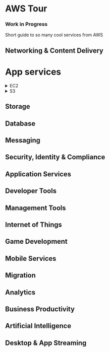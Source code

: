 # AWS Tour
### Work in Progress
Short guide to so many cool services from AWS

## Networking & Content Delivery


# App services
<details>
<summary>EC2</summary>

**Description:** Virtual services in the cloud. Used for application hosting.<br>
**Similar to:** DigitalOcean, Linode.
</details>

<details>
<summary>S3</summary>

**Description:** Scalable storage in the cloud. Can store backups, images, share files between services. Could be
used for serving static websites.<br>
**Similar to:** *Unlimited* FTP server.
</details>

## Storage
## Database

## Messaging
## Security, Identity & Compliance
## Application Services
## Developer Tools
## Management Tools
## Internet of Things
## Game Development
## Mobile Services
## Migration
## Analytics
## Business Productivity
## Artificial Intelligence
## Desktop & App Streaming


